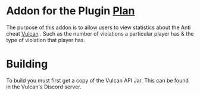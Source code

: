 # Addon for the Plugin [Plan](https://www.spigotmc.org/resources/plan-player-analytics.32536/)

The purpose of this addon is to allow users to view statistics about the Anti cheat
[Vulcan](https://www.spigotmc.org/resources/vulcan-anti-cheat-advanced-cheat-detection-1-7-1-19-2.83626/#:~:text=Vulcan%20is%20an%20advanced%20cheat,all%20the%20way%20to%201.19.&text=We%20have%20the%20best%20support,a%20staff%20member%20is%20awake.)
.
Such as the number of violations a particular player has & the type of violation that player has.

# Building

To build you must first get a copy of the Vulcan API Jar.
This can be found in the Vulcan's Discord server. 